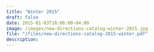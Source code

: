 ```yaml
---
title: "Winter 2015"
draft: false
date: 2015-01-03T18:06:00-04:00
image: /images/new-directions-catalog-winter-2015.jpg
file: "/files/new-directions-catalog-2015-winter.pdf"
description:
---
```

